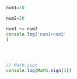 ```js
num1=10

num2=20

num1 += num2
console.log('num1+num2'
)




// Math.sign
console.log(Math.sign(3))




```

```js

```